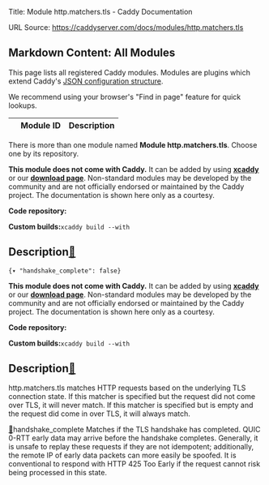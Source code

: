 Title: Module http.matchers.tls - Caddy Documentation

URL Source: https://caddyserver.com/docs/modules/http.matchers.tls

Markdown Content:
All Modules
-----------

This page lists all registered Caddy modules. Modules are plugins which extend Caddy's [JSON configuration structure](https://caddyserver.com/docs/json/).

We recommend using your browser's "Find in page" feature for quick lookups.

|  | Module ID | Description |
| --- | --- | --- |

There is more than one module named **Module http.matchers.tls**. Choose one by its repository.

**This module does not come with Caddy.** It can be added by using **[xcaddy](https://caddyserver.com/docs/build#xcaddy)** or our **[download page](https://caddyserver.com/download)**. Non-standard modules may be developed by the community and are not officially endorsed or maintained by the Caddy project. The documentation is shown here only as a courtesy.

**Code repository:**

**Custom builds:**`xcaddy build --with`

Description[🔗](https://caddyserver.com/docs/modules/http.matchers.tls#docs "Direct link")
------------------------------------------------------------------------------------------

`{▾	"handshake_complete": false}`

**This module does not come with Caddy.** It can be added by using **[xcaddy](https://caddyserver.com/docs/build#xcaddy)** or our **[download page](https://caddyserver.com/download)**. Non-standard modules may be developed by the community and are not officially endorsed or maintained by the Caddy project. The documentation is shown here only as a courtesy.

**Code repository:**

**Custom builds:**`xcaddy build --with`

Description[🔗](https://caddyserver.com/docs/modules/http.matchers.tls#docs "Direct link")
------------------------------------------------------------------------------------------

http.matchers.tls matches HTTP requests based on the underlying TLS connection state. If this matcher is specified but the request did not come over TLS, it will never match. If this matcher is specified but is empty and the request did come in over TLS, it will always match.

[🔗](https://caddyserver.com/docs/modules/http.matchers.tls#handshake_complete)handshake_complete
Matches if the TLS handshake has completed. QUIC 0-RTT early data may arrive before the handshake completes. Generally, it is unsafe to replay these requests if they are not idempotent; additionally, the remote IP of early data packets can more easily be spoofed. It is conventional to respond with HTTP 425 Too Early if the request cannot risk being processed in this state.
